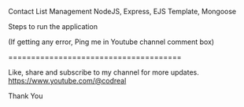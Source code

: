 Contact List Management
NodeJS, Express, EJS Template, Mongoose

Steps to run the application


(If getting any error, Ping me in Youtube channel comment box)

======================================

Like, share and subscribe to my channel for more updates.
https://www.youtube.com/@codreal

Thank You